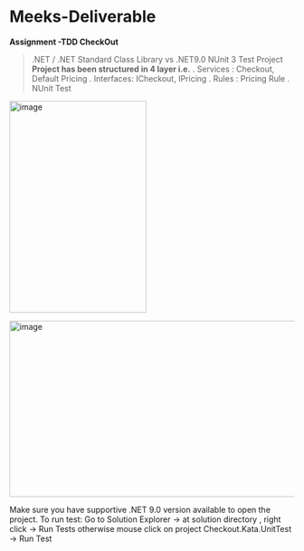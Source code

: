 # Meeks-Deliverable
**Assignment -TDD CheckOut**

> .NET / .NET Standard Class Library vs .NET9.0
> NUnit 3 Test Project
> **Project has been structured in 4 layer i.e.**
  . Services : Checkout, Default Pricing
  . Interfaces: ICheckout, IPricing
  . Rules : Pricing Rule
  . NUnit Test

**<Solution Structure from Visual Studio>**
<img width="242" height="374" alt="image" src="https://github.com/user-attachments/assets/77564caf-6593-4602-ba75-a480cc28813b" />

**<Test Explorer Outcomes>**
<img width="638" height="311" alt="image" src="https://github.com/user-attachments/assets/c93172f9-8685-4090-b326-26e9895ee850" />

Make sure you have supportive .NET 9.0 version available to open the project. 
To run test: Go to Solution Explorer -> at solution directory , right click -> Run Tests 
otherwise mouse click on project Checkout.Kata.UnitTest -> Run Test
